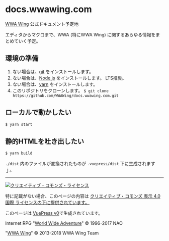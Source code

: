 # docs.wwawing.com
[WWA Wing](https://wwawing.com/) 公式ドキュメント予定地

エディタからマクロまで、WWA (特にWWA Wing) に関するあらゆる情報をまとめていく予定。

## 環境の準備
1. ない場合は、[git](https://git-scm.org/) をインストールします。
2. ない場合は、[Node.js](https://nodejs.org/) をインストールします。 LTS推奨。
3. ない場合は、[yarn](https://yarnpkg.com/ja/) をインストールします。
4. このリポジトリをクローンします。 `$ git clone https://github.com/WWAWing/docs.wwawing.com.git`

## ローカルで動かしたい
``` sh
$ yarn start
```

## 静的HTMLを吐き出したい
``` sh
$ yarn build
```

`./dist` 内のファイルが変換されたものが `.vuepress/dist` 下に生成されますｊ。

---

<a rel="license" href="http://creativecommons.org/licenses/by/4.0/"><img alt="クリエイティブ・コモンズ・ライセンス" style="border-width:0" src="https://i.creativecommons.org/l/by/4.0/88x31.png"></a>

 特に記載がない場合、このページの内容は <a rel="license" href="http://creativecommons.org/licenses/by/4.0/deed.ja">クリエイティブ・コモンズ 表示 4.0 国際 ライセンスの下に提供されています。</a>

このページは [VuePress v0](https://v0.vuepress.vuejs.org/)で生成されています。

Internet RPG "[World Wide Adventure](http://wwajp.com/)" © 1996-2017 NAO

"[WWA Wing](https://wwawing.com/)" © 2013-2018 WWA Wing Team

